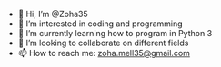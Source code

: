 - 👋 Hi, I’m @Zoha35
- 👀 I’m interested in coding and programming
- 🌱 I’m currently learning how to program in Python 3
- 💞️ I’m looking to collaborate on different fields
- 📫 How to reach me: zoha.mell35@gmail.com

<!---
Zoha35/Zoha35 is a ✨ special ✨ repository because its `README.md` (this file) appears on your GitHub profile.
You can click the Preview link to take a look at your changes.
--->
